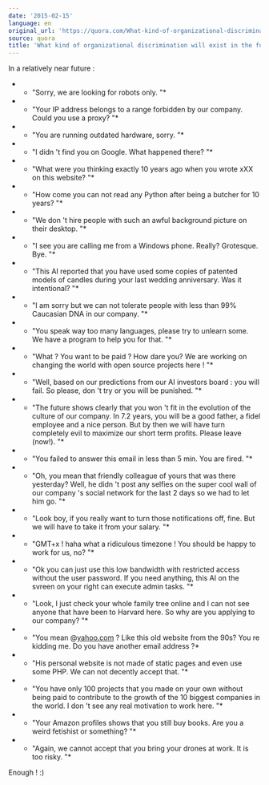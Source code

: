 ```yaml
---
date: '2015-02-15'
language: en
original_url: 'https://quora.com/What-kind-of-organizational-discrimination-will-exist-in-the-future/answer/Clément-Renaud'
source: quora
title: 'What kind of organizational discrimination will exist in the future?'
---
```


In a relatively near future : 

-   * "Sorry, we are looking for robots only. "*
-   * "Your IP address belongs to a range forbidden by our company.
    Could you use a proxy? "*
-   * "You are running outdated hardware, sorry. "*
-   * "I didn 't find you on Google. What happened there? "*
-   * "What were you thinking exactly 10 years ago when you wrote xXX on
    this website? "*
-   * "How come you can not read any Python after being a butcher for 10
    years? "*
-   * "We don 't hire people with such an awful background picture on
    their desktop. "*
-   * "I see you are calling me from a Windows phone. Really? Grotesque.
    Bye. "*
-   * "This AI reported that you have used some copies of patented
    models of candles during your last wedding anniversary. Was it
    intentional? "*
-   * "I am sorry but we can not tolerate people with less than 99%
    Caucasian DNA in our company. "*
-   * "You speak way too many languages, please try to unlearn some. We
    have a program to help you for that. "*
-   * "What ? You want to be paid ? How dare you? We are working on
    changing the world with open source projects here ! "*
-   * "Well, based on our predictions from our AI investors board : you
    will fail. So please, don 't try or you will be punished. "*
-   * "The future shows clearly that you won 't fit in the evolution of
    the culture of our company. In 7.2 years, you will be a good father,
    a fidel employee and a nice person. But by then we will have turn
    completely evil to maximize our short term profits. Please leave
    (now!). "*
-   * "You failed to answer this email in less than 5 min. You are
    fired. "*
-   * "Oh, you mean that friendly colleague of yours that was there
    yesterday? Well, he didn 't post any selfies on the super cool wall
    of our company 's social network for the last 2 days so we had to
    let him go. "*
-   * "Look boy, if you really want to turn those notifications off,
    fine. But we will have to take it from your salary. "*
-   * "GMT+x ! haha what a ridiculous timezone ! You should be happy to
    work for us, no? "*
-   * "Ok you can just use this low bandwidth with restricted access
    without the user password. If you need anything, this AI on the
    svreen on your right can execute admin tasks. "*
-   * "Look, I just check your whole family tree online and I can not
    see anyone that have been to Harvard here. So why are you applying
    to our company? "*
-   * "You mean @[yahoo.com](http://yahoo.com) ? Like this old website
    from the 90s? You re kidding me. Do you have another email address
    ?*
-   * "His personal website is not made of static pages and even use
    some PHP. We can not decently accept that. "*
-   * "You have only 100 projects that you made on your own without
    being paid to contribute to the growth of the 10 biggest companies
    in the world. I don 't see any real motivation to work here. "*
-   * "Your Amazon profiles shows that you still buy books. Are you a
    weird fetishist or something? "*
-   * "Again, we cannot accept that you bring your drones at work. It is
    too risky. "*

 
Enough ! 
:)
